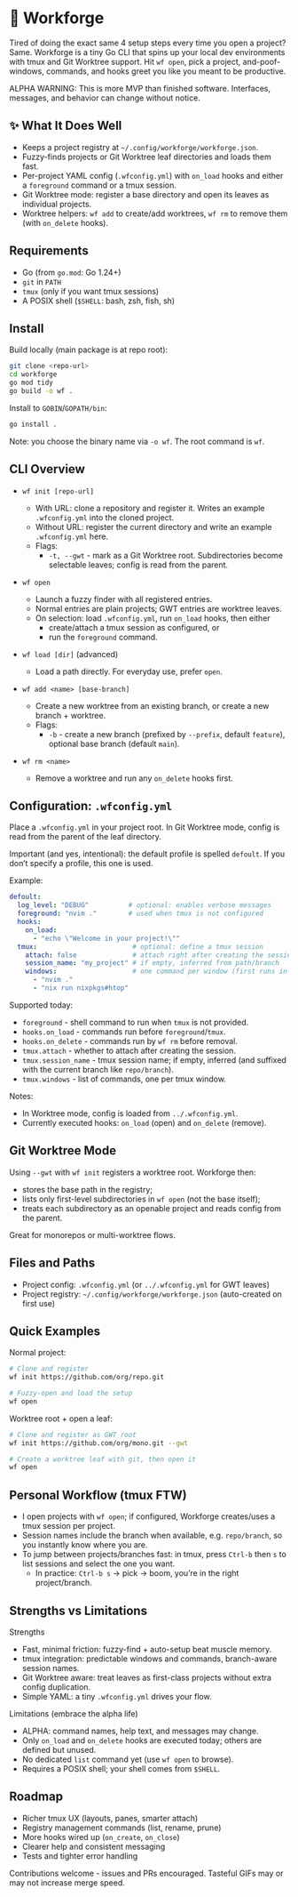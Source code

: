 # 🧰 Workforge 

Tired of doing the exact same 4 setup steps every time you open a project? Same. Workforge is a tiny Go CLI that spins up your local dev environments with tmux and Git Worktree support. Hit `wf open`, pick a project, and-poof-windows, commands, and hooks greet you like you meant to be productive.

ALPHA WARNING: This is more MVP than finished software. Interfaces, messages, and behavior can change without notice.

## ✨ What It Does Well

- Keeps a project registry at `~/.config/workforge/workforge.json`.
- Fuzzy-finds projects or Git Worktree leaf directories and loads them fast.
- Per-project YAML config (`.wfconfig.yml`) with `on_load` hooks and either a `foreground` command or a tmux session.
- Git Worktree mode: register a base directory and open its leaves as individual projects.
- Worktree helpers: `wf add` to create/add worktrees, `wf rm` to remove them (with `on_delete` hooks).

## Requirements

- Go (from `go.mod`: Go 1.24+)
- `git` in `PATH`
- `tmux` (only if you want tmux sessions)
- A POSIX shell (`$SHELL`: bash, zsh, fish, sh)

## Install

Build locally (main package is at repo root):

```bash
git clone <repo-url>
cd workforge
go mod tidy
go build -o wf .
```

Install to `GOBIN`/`GOPATH/bin`:

```bash
go install .
```

Note: you choose the binary name via `-o wf`. The root command is `wf`.

## CLI Overview

- `wf init [repo-url]`
  - With URL: clone a repository and register it. Writes an example `.wfconfig.yml` into the cloned project.
  - Without URL: register the current directory and write an example `.wfconfig.yml` here.
  - Flags:
    - `-t, --gwt` - mark as a Git Worktree root. Subdirectories become selectable leaves; config is read from the parent.

- `wf open`
  - Launch a fuzzy finder with all registered entries.
  - Normal entries are plain projects; GWT entries are worktree leaves.
  - On selection: load `.wfconfig.yml`, run `on_load` hooks, then either
    - create/attach a tmux session as configured, or
    - run the `foreground` command.

- `wf load [dir]` (advanced)
  - Load a path directly. For everyday use, prefer `open`.

- `wf add <name> [base-branch]`
  - Create a new worktree from an existing branch, or create a new branch + worktree.
  - Flags:
    - `-b` - create a new branch (prefixed by `--prefix`, default `feature`), optional base branch (default `main`).

- `wf rm <name>`
  - Remove a worktree and run any `on_delete` hooks first.

## Configuration: `.wfconfig.yml`

Place a `.wfconfig.yml` in your project root. In Git Worktree mode, config is read from the parent of the leaf directory.

Important (and yes, intentional): the default profile is spelled `defoult`. If you don’t specify a profile, this one is used.

Example:

```yaml
defoult:
  log_level: "DEBUG"          # optional: enables verbose messages
  foreground: "nvim ."        # used when tmux is not configured
  hooks:
    on_load:
      - "echo \"Welcome in your project!\""
  tmux:                        # optional: define a tmux session
    attach: false              # attach right after creating the session
    session_name: "my_project" # if empty, inferred from path/branch
    windows:                   # one command per window (first runs in first window)
      - "nvim ."
      - "nix run nixpkgs#htop"
```

Supported today:

- `foreground` - shell command to run when `tmux` is not provided.
- `hooks.on_load` - commands run before `foreground`/`tmux`.
- `hooks.on_delete` - commands run by `wf rm` before removal.
- `tmux.attach` - whether to attach after creating the session.
- `tmux.session_name` - tmux session name; if empty, inferred (and suffixed with the current branch like `repo/branch`).
- `tmux.windows` - list of commands, one per tmux window.

Notes:

- In Worktree mode, config is loaded from `../.wfconfig.yml`.
- Currently executed hooks: `on_load` (open) and `on_delete` (remove).

## Git Worktree Mode

Using `--gwt` with `wf init` registers a worktree root. Workforge then:

- stores the base path in the registry;
- lists only first-level subdirectories in `wf open` (not the base itself);
- treats each subdirectory as an openable project and reads config from the parent.

Great for monorepos or multi-worktree flows.

## Files and Paths

- Project config: `.wfconfig.yml` (or `../.wfconfig.yml` for GWT leaves)
- Project registry: `~/.config/workforge/workforge.json` (auto-created on first use)

## Quick Examples

Normal project:

```bash
# Clone and register
wf init https://github.com/org/repo.git

# Fuzzy-open and load the setup
wf open
```

Worktree root + open a leaf:

```bash
# Clone and register as GWT root
wf init https://github.com/org/mono.git --gwt

# Create a worktree leaf with git, then open it
wf open
```

## Personal Workflow (tmux FTW)

- I open projects with `wf open`; if configured, Workforge creates/uses a tmux session per project.
- Session names include the branch when available, e.g. `repo/branch`, so you instantly know where you are.
- To jump between projects/branches fast: in tmux, press `Ctrl-b` then `s` to list sessions and select the one you want.
  - In practice: `Ctrl-b s` → pick → boom, you’re in the right project/branch.

## Strengths vs Limitations

Strengths

- Fast, minimal friction: fuzzy-find + auto-setup beat muscle memory.
- tmux integration: predictable windows and commands, branch-aware session names.
- Git Worktree aware: treat leaves as first-class projects without extra config duplication.
- Simple YAML: a tiny `.wfconfig.yml` drives your flow.

Limitations (embrace the alpha life)

- ALPHA: command names, help text, and messages may change.
- Only `on_load` and `on_delete` hooks are executed today; others are defined but unused.
- No dedicated `list` command yet (use `wf open` to browse).
- Requires a POSIX shell; your shell comes from `$SHELL`.

## Roadmap

- Richer tmux UX (layouts, panes, smarter attach)
- Registry management commands (list, rename, prune)
- More hooks wired up (`on_create`, `on_close`)
- Clearer help and consistent messaging
- Tests and tighter error handling

Contributions welcome - issues and PRs encouraged. Tasteful GIFs may or may not increase merge speed.
